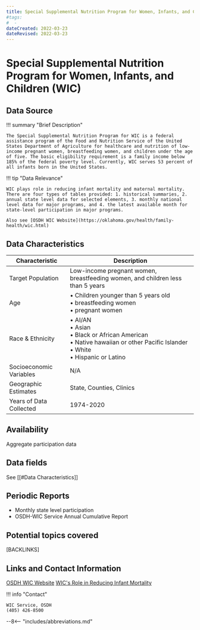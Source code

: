 ```yaml
---
title: Special Supplemental Nutrition Program for Women, Infants, and Children (WIC)
#tags:
#  - 
dateCreated: 2022-03-23
dateRevised: 2022-03-23
---
```

# Special Supplemental Nutrition Program for Women, Infants, and Children (WIC)

## Data Source
!!! summary "Brief Description"

    The Special Supplemental Nutrition Program for WIC is a federal assistance program of the Food and Nutrition Service of the United States Department of Agriculture for healthcare and nutrition of low-income pregnant women, breastfeeding women, and children under the age of five. The basic eligibility requirement is a family income below 185% of the federal poverty level. Currently, WIC serves 53 percent of all infants born in the United States.
    
!!! tip "Data Relevance"

    WIC plays role in reducing infant mortality and maternal mortality.  There are four types of tables provided: 1. historical summaries, 2. annual state level data for selected elements, 3. monthly national level data for major programs, and 4. the latest available month for state-level participation in major programs.
	
	Also see [OSDH WIC Website](https://oklahoma.gov/health/family-health/wic.html)
    
## Data Characteristics
| Characteristic          | Description                                                                                                                              |
| ----------------------- | ---------------------------------------------------------------------------------------------------------------------------------------- |
| Target Population       | Low-income pregnant women, breastfeeding women, and children less than 5 years                                                           |
| Age                     | • Children younger than 5 years old<br/>• breastfeeding women<br/>• pregnant women                                                       |
| Race & Ethnicity        | • AI/AN<br/>• Asian<br/>• Black or African American<br/>• Native hawaiian or other Pacific Islander<br/>• White<br/>• Hispanic or Latino |
| Socioeconomic Variables | N/A                                                                                                                                         |
| Geographic Estimates    |  State, Counties, Clinics                                                                                                                                        |
| Years of Data Collected |  1974-2020                                                                                                                                        |

## Availability
Aggregate participation data

## Data fields 
See [[#Data Characteristics]]

## Periodic Reports
- Monthly state level participation
- OSDH-WIC Service Annual Cumulative Report

## Potential topics covered
[BACKLINKS]

## Links and Contact Information
[OSDH WIC Website](https://oklahoma.gov/health/family-health/wic.html)
[WIC's Role in Reducing Infant Mortality](https://s3.amazonaws.com/aws.upl/nwica.org/wics-role-reducing-infant-mortality.pdf)

!!! info "Contact"

    WIC Service, OSDH
	(405) 426-8500 

--8<-- "includes/abbreviations.md"